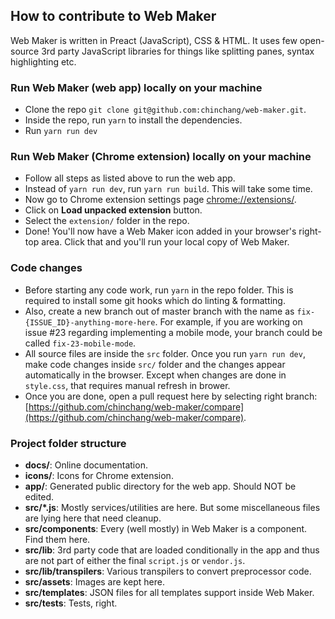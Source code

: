 ## How to contribute to Web Maker

Web Maker is written in Preact (JavaScript), CSS & HTML. It uses few open-source 3rd party JavaScript libraries for things like splitting panes, syntax highlighting etc.

### Run Web Maker (web app) locally on your machine

- Clone the repo `git clone git@github.com:chinchang/web-maker.git`.
- Inside the repo, run `yarn` to install the dependencies.
- Run `yarn run dev`

### Run Web Maker (Chrome extension) locally on your machine

- Follow all steps as listed above to run the web app.
- Instead of `yarn run dev`, run `yarn run build`. This will take some time.
- Now go to Chrome extension settings page [chrome://extensions/](chrome://extensions/).
- Click on **Load unpacked extension** button.
- Select the `extension/` folder in the repo.
- Done! You'll now have a Web Maker icon added in your browser's right-top area. Click that and you'll run your local copy of Web Maker.

### Code changes

- Before starting any code work, run `yarn` in the repo folder. This is required to install some git hooks which do linting & formatting.
- Also, create a new branch out of master branch with the name as `fix-{ISSUE_ID}-anything-more-here`. For example, if you are working on issue #23 regarding implementing a mobile mode, your branch could be called `fix-23-mobile-mode`.
- All source files are inside the `src` folder. Once you run `yarn run dev`, make code changes inside `src/` folder and the changes appear automatically in the browser. Except when changes are done in `style.css`, that requires manual refresh in brower.
- Once you are done, open a pull request here by selecting right branch: [https://github.com/chinchang/web-maker/compare](https://github.com/chinchang/web-maker/compare).

### Project folder structure

- **docs/**: Online documentation.
- **icons/**: Icons for Chrome extension.
- **app/**: Generated public directory for the web app. Should NOT be edited.
- **src/\*.js**: Mostly services/utilities are here. But some miscellaneous files are lying here that need cleanup.
- **src/components**: Every (well mostly) in Web Maker is a component. Find them here.
- **src/lib**: 3rd party code that are loaded conditionally in the app and thus are not part of either the final `script.js` or `vendor.js`.
- **src/lib/transpilers**: Various transpilers to convert preprocessor code.
- **src/assets**: Images are kept here.
- **src/templates**: JSON files for all templates support inside Web Maker.
- **src/tests**: Tests, right.
